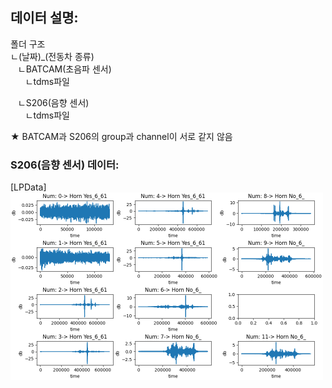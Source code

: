 ## 데이터 설명:
폴더 구조 \
ㄴ(날짜)_(전동차 종류) \
&nbsp;&nbsp;&nbsp;ㄴBATCAM(초음파 센서) \
&nbsp;&nbsp;&nbsp;&nbsp;&nbsp;&nbsp;ㄴtdms파일 

&nbsp;&nbsp;&nbsp;ㄴS206(음향 센서)    \
&nbsp;&nbsp;&nbsp;&nbsp;&nbsp;&nbsp;ㄴtdms파일 

★ BATCAM과 S206의 group과 channel이 서로 같지 않음

### S206(음향 센서) 데이터:
[LPData]
<img src="./source/result/221108_nextgen_S206_LPData_values_with_json.png" width="500">